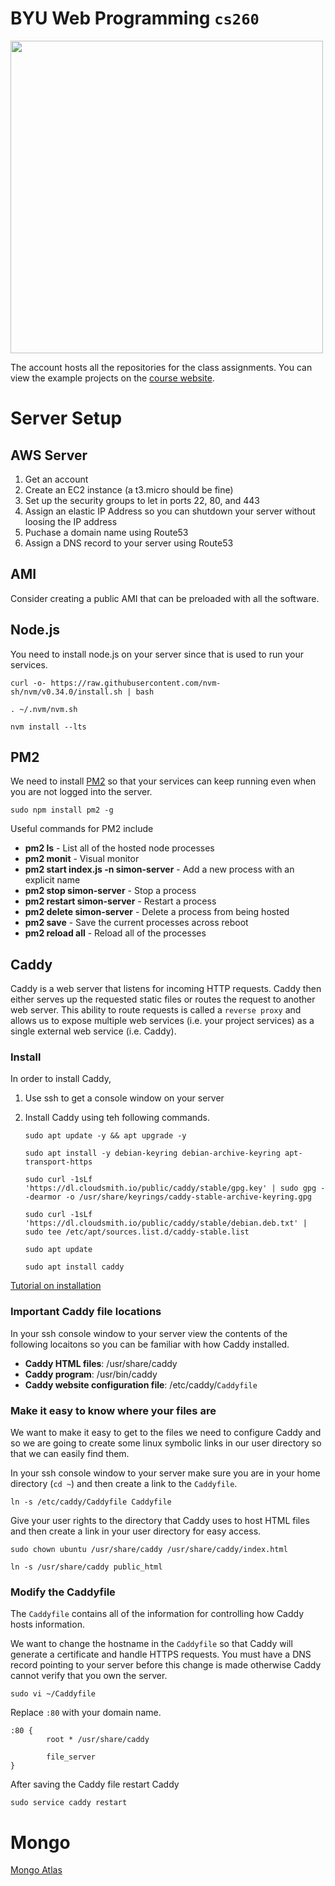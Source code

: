 # BYU **Web Programming**  `cs260`

<img src="https://github.com/webprogramming260/.github/blob/065f97641b19d6471b1acc91a8c2123d42805611/profile/webprogrammingcover.jpg" width="500">

The account hosts all the repositories for the class assignments. You can view the example projects on the [course website](https://demo.cs260.click).


# Server Setup

## AWS Server

1. Get an account
1. Create an EC2 instance (a t3.micro should be fine)
1. Set up the security groups to let in ports 22, 80, and 443
1. Assign an elastic IP Address so you can shutdown your server without loosing the IP address
1. Puchase a domain name using Route53
1. Assign a DNS record to your server using Route53

## AMI

Consider creating a public AMI that can be preloaded with all the software.

## Node.js

You need to install node.js on your server since that is used to run your services.

```
curl -o- https://raw.githubusercontent.com/nvm-sh/nvm/v0.34.0/install.sh | bash

. ~/.nvm/nvm.sh

nvm install --lts
```

## PM2

We need to install [PM2](https://www.npmjs.com/package/pm2) so that your services can keep running even when you are not logged into the server.

```
sudo npm install pm2 -g

```

Useful commands for PM2 include

- **pm2 ls** - List all of the hosted node processes
- **pm2 monit** - Visual monitor
- **pm2 start index.js -n simon-server** - Add a new process with an explicit name
- **pm2 stop simon-server** - Stop a process
- **pm2 restart simon-server** - Restart a process
- **pm2 delete simon-server** - Delete a process from being hosted
- **pm2 save** - Save the current processes across reboot
- **pm2 reload all** - Reload all of the processes

## Caddy

Caddy is a web server that listens for incoming HTTP requests. Caddy then either serves up the requested static files or routes the request to another web server. This ability to route requests is called a `reverse proxy` and allows us to expose multiple web services (i.e. your project services) as a single external web service (i.e. Caddy).

### Install

In order to install Caddy,

1. Use ssh to get a console window on your server
1. Install Caddy using teh following commands.

   ```
   sudo apt update -y && apt upgrade -y

   sudo apt install -y debian-keyring debian-archive-keyring apt-transport-https

   sudo curl -1sLf 'https://dl.cloudsmith.io/public/caddy/stable/gpg.key' | sudo gpg --dearmor -o /usr/share/keyrings/caddy-stable-archive-keyring.gpg

   sudo curl -1sLf 'https://dl.cloudsmith.io/public/caddy/stable/debian.deb.txt' | sudo tee /etc/apt/sources.list.d/caddy-stable.list

   sudo apt update

   sudo apt install caddy
   ```

[Tutorial on installation](https://www.hostnextra.com/kb/how-to-install-caddy-on-ubuntu-20-04/)

### Important Caddy file locations

In your ssh console window to your server view the contents of the following locaitons so you can be familiar with how Caddy installed.

- **Caddy HTML files**: /usr/share/caddy
- **Caddy program**: /usr/bin/caddy
- **Caddy website configuration file**: /etc/caddy/`Caddyfile`

### Make it easy to know where your files are

We want to make it easy to get to the files we need to configure Caddy and so we are going to create some linux symbolic links in our user directory so that we can easily find them.

In your ssh console window to your server make sure you are in your home directory (`cd ~`) and then create a link to the `Caddyfile`.

```
ln -s /etc/caddy/Caddyfile Caddyfile
```

Give your user rights to the directory that Caddy uses to host HTML files and then create a link in your user directory for easy access.

```
sudo chown ubuntu /usr/share/caddy /usr/share/caddy/index.html

ln -s /usr/share/caddy public_html
```

### Modify the Caddyfile

The `Caddyfile` contains all of the information for controlling how Caddy hosts information.

We want to change the hostname in the `Caddyfile` so that Caddy will generate a certificate and handle HTTPS requests. You must have a DNS record pointing to your server before this change is made otherwise Caddy cannot verify that you own the server.

```
sudo vi ~/Caddyfile
```

Replace `:80` with your domain name.

```
:80 {
        root * /usr/share/caddy

        file_server
}
```

After saving the Caddy file restart Caddy

```
sudo service caddy restart
```

# Mongo

[Mongo Atlas](https://www.mongodb.com/atlas/database)


